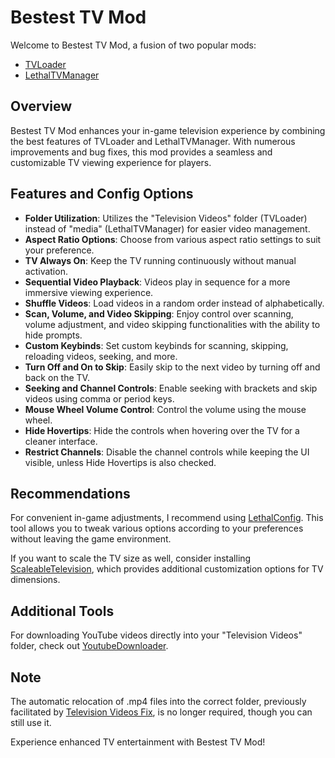 # Bestest TV Mod

Welcome to Bestest TV Mod, a fusion of two popular mods:
- [TVLoader](https://thunderstore.io/c/lethal-company/p/Rattenbonkers/TVLoader/)
- [LethalTVManager](https://thunderstore.io/c/lethal-company/p/Bushwacc/LethalTVManager/)

## Overview

Bestest TV Mod enhances your in-game television experience by combining the best features of TVLoader and LethalTVManager. With numerous improvements and bug fixes, this mod provides a seamless and customizable TV viewing experience for players.

## Features and Config Options

- **Folder Utilization**: Utilizes the "Television Videos" folder (TVLoader) instead of "media" (LethalTVManager) for easier video management.
- **Aspect Ratio Options**: Choose from various aspect ratio settings to suit your preference.
- **TV Always On**: Keep the TV running continuously without manual activation.
- **Sequential Video Playback**: Videos play in sequence for a more immersive viewing experience.
- **Shuffle Videos**: Load videos in a random order instead of alphabetically.
- **Scan, Volume, and Video Skipping**: Enjoy control over scanning, volume adjustment, and video skipping functionalities with the ability to hide prompts.
- **Custom Keybinds**: Set custom keybinds for scanning, skipping, reloading videos, seeking, and more.
- **Turn Off and On to Skip**: Easily skip to the next video by turning off and back on the TV.
- **Seeking and Channel Controls**: Enable seeking with brackets and skip videos using comma or period keys.
- **Mouse Wheel Volume Control**: Control the volume using the mouse wheel.
- **Hide Hovertips**: Hide the controls when hovering over the TV for a cleaner interface.
- **Restrict Channels**: Disable the channel controls while keeping the UI visible, unless Hide Hovertips is also checked.

## Recommendations

For convenient in-game adjustments, I recommend using [LethalConfig](https://thunderstore.io/c/lethal-company/p/AinaVT/LethalConfig/). This tool allows you to tweak various options according to your preferences without leaving the game environment.

If you want to scale the TV size as well, consider installing [ScaleableTelevision](https://thunderstore.io/c/lethal-company/p/DeathWrench/ScaleableTelevision/), which provides additional customization options for TV dimensions.

## Additional Tools

For downloading YouTube videos directly into your "Television Videos" folder, check out [YoutubeDownloader](https://thunderstore.io/c/lethal-company/p/DeathWrench/YoutubeDownloader/).

## Note

The automatic relocation of .mp4 files into the correct folder, previously facilitated by [Television Videos Fix](https://thunderstore.io/c/lethal-company/p/DeathWrench/TelevisionVideosFix/), is no longer required, though you can still use it.

Experience enhanced TV entertainment with Bestest TV Mod!
